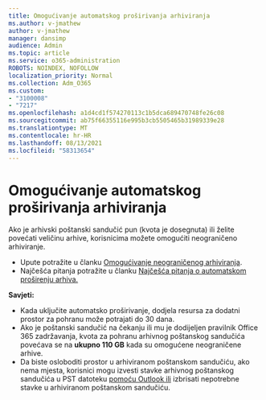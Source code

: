 ```yaml
---
title: Omogućivanje automatskog proširivanja arhiviranja
ms.author: v-jmathew
author: v-jmathew
manager: dansimp
audience: Admin
ms.topic: article
ms.service: o365-administration
ROBOTS: NOINDEX, NOFOLLOW
localization_priority: Normal
ms.collection: Adm_O365
ms.custom:
- "3100008"
- "7217"
ms.openlocfilehash: a1d4cd1f574270113c1b5dca689470748fe26c08
ms.sourcegitcommit: ab75f66355116e995b3cb5505465b31989339e28
ms.translationtype: MT
ms.contentlocale: hr-HR
ms.lasthandoff: 08/13/2021
ms.locfileid: "58313654"
---
```

# <a name="enable-auto-expanding-archiving"></a>Omogućivanje automatskog proširivanja arhiviranja

Ako je arhivski poštanski sandučić pun (kvota je dosegnuta) ili želite povećati veličinu arhive, korisnicima možete omogućiti neograničeno arhiviranje.

- Upute potražite u članku [Omogućivanje neograničenog arhiviranja](https://docs.microsoft.com/office365/securitycompliance/enable-unlimited-archiving).
- Najčešća pitanja potražite u članku [Najčešća pitanja o automatskom proširenju arhiva.](https://blogs.technet.microsoft.com/exchange/2018/04/09/office-365-auto-expanding-archives-faq/)

**Savjeti:**

- Kada uključite automatsko proširivanje, dodjela resursa za dodatni prostor za pohranu može potrajati do 30 dana.
- Ako je poštanski sandučić na čekanju ili mu je dodijeljen pravilnik Office 365 zadržavanja, kvota za pohranu arhivnog poštanskog sandučića povećava se na **ukupno 110 GB** kada su omogućene neograničene arhive.
- Da biste osloboditi prostor u arhiviranom poštanskom sandučiću, ako nema mjesta, korisnici mogu izvesti stavke arhivnog poštanskog sandučića u PST datoteku [pomoću Outlook ili](https://support.office.com/article/Export-or-backup-email-contacts-and-calendar-to-an-Outlook-pst-file-14252b52-3075-4e9b-be4e-ff9ef1068f91) izbrisati nepotrebne stavke u arhiviranom poštanskom sandučiću.
